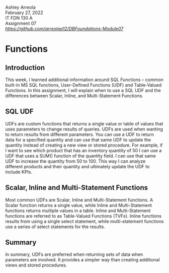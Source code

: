 Ashley Arreola  
February 27, 2022  
IT FDN 130 A  
Assignment 07  
*https://github.com/arreolaa12/DBFoundations-Module07*  

# Functions
## Introduction
This week, I learned additional information around SQL Functions – common built-in MS SQL functions, User-Defined Functions (UDF) and Table-Valued Functions. In this assignment, I will explain when to use a SQL UDF and the differences between Scalar, Inline, and Multi-Statement Functions.
## SQL UDF
UDFs are custom functions that returns a single value or table of values that uses parameters to change results of queries. UDFs are used when wanting to return results from different parameters. You can use a UDF to return data for a specified quantity and can use that same UDF to update the quantity instead of creating a new view or stored procedure. For example, if I want to see which product that has an inventory quantity of 50 I can use a UDF that uses a SUM() function of the quantity field. I can use that same UDF to increase the quantity from 50 to 100. This way I can analyze different products and their quantity and ultimately update the UDF to include KPIs.
## Scalar, Inline and Multi-Statement Functions
Most common UDFs are Scalar, Inline and Multi-Statement functions. A Scalar function returns a single value, while Inline and Multi-Statement functions returns multiple values in a table. Inline and Multi-Statement functions are referred to as Table-Valued Functions (TVFs). Inline functions results from using a single select statement, while multi-statement functions use a series of select statements for the results.
## Summary
In summary, UDFs are preferred when returning sets of data when parameters are involved. It provides a simpler way than creating additional views and stored procedures. 



